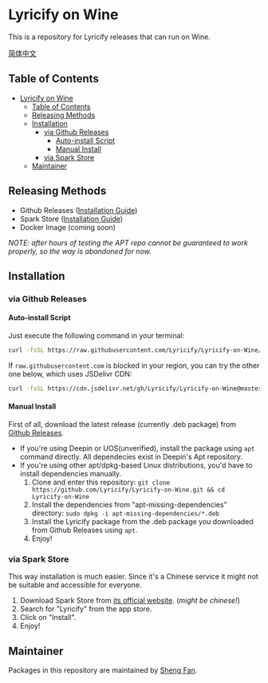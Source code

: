 # Lyricify on Wine
This is a repository for Lyricify releases that can run on Wine.  

[简体中文](README.zh-CN.md)

## Table of Contents
- [Lyricify on Wine](#lyricify-on-wine)
  - [Table of Contents](#table-of-contents)
  - [Releasing Methods](#releasing-methods)
  - [Installation](#installation)
    - [via Github Releases](#via-github-releases)
      - [Auto-install Script](#auto-install-script)
      - [Manual Install](#manual-install)
    - [via Spark Store](#via-spark-store)
  - [Maintainer](#maintainer)


## Releasing Methods
- Github Releases ([Installation Guide](#via-github-releases))
- Spark Store ([Installation Guide](#via-github-releases))
- Docker Image (coming soon)

*NOTE: after hours of testing the APT repo cannot be guaranteed to work properly, so the way is abandoned for now.*

## Installation

### via Github Releases
#### Auto-install Script
Just execute the following command in your terminal:
```bash
curl -fsSL https://raw.githubusercontent.com/Lyricify/Lyricify-on-Wine/master/install-deb.sh > install-deb.sh && sudo bash install-deb.sh
```

If `raw.githubusercontent.com` is blocked in your region, you can try the other one below, which uses JSDelivr CDN:
```bash
curl -fsSL https://cdn.jsdelivr.net/gh/Lyricify/Lyricify-on-Wine@master/install-deb.sh > install-deb.sh && sudo bash install-deb.sh
```

#### Manual Install
First of all, download the latest release (currently .deb package) from [Github Releases](https://github.com/Lyricify/Lyricify-on-Wine/releases).
-  If you're using Deepin or UOS(unverified), install the package using `apt` command directly. All dependecies exist in Deepin's Apt repository.
-  If you're using other apt/dpkg-based Linux distributions, you'd have to install dependencies manually.
    1. Clone and enter this repository: `git clone https://github.com/Lyricify/Lyricify-on-Wine.git && cd Lyricify-on-Wine`
    2. Install the dependencies from "apt-missing-dependencies" directory: `sudo dpkg -i apt-missing-dependencies/*.deb`
    3. Install the Lyricify package from the .deb package you downloaded from Github Releases using `apt`.
    4. Enjoy!

### via Spark Store
This way installation is much easier. Since it's a Chinese service it might not be suitable and accessible for everyone.
1. Download Spark Store from [its official website](https://spark-app.store/download). (*might be chinese!*)
2. Search for "Lyricify" from the app store.
3. Click on "Install".
4. Enjoy!

## Maintainer
Packages in this repository are maintained by [Sheng Fan](https://github.com/fred913).  
